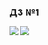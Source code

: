 ### ДЗ №1

![](../../Users/Зиннур/Downloads/5458541093051295746.jpg)
![](../../Users/Зиннур/Downloads/5458541093051295747.jpg)
